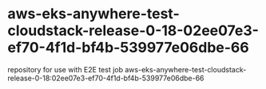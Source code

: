 # aws-eks-anywhere-test-cloudstack-release-0-18-02ee07e3-ef70-4f1d-bf4b-539977e06dbe-66
repository for use with E2E test job aws-eks-anywhere-test-cloudstack-release-0-18:02ee07e3-ef70-4f1d-bf4b-539977e06dbe-66
